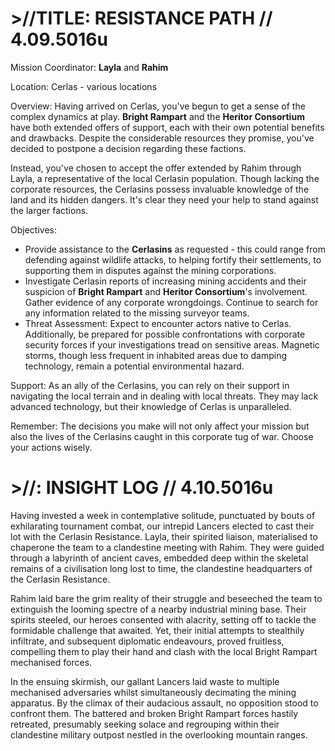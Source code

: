 # >//TITLE: RESISTANCE PATH // 4.09.5016u
Mission Coordinator: **Layla** and **Rahim**

Location: Cerlas - various locations

Overview:
Having arrived on Cerlas, you've begun to get a sense of the complex dynamics at play. **Bright Rampart** and the **Heritor Consortium** have both extended offers of support, each with their own potential benefits and drawbacks. Despite the considerable resources they promise, you've decided to postpone a decision regarding these factions.

Instead, you've chosen to accept the offer extended by Rahim through Layla, a representative of the local Cerlasin population. Though lacking the corporate resources, the Cerlasins possess invaluable knowledge of the land and its hidden dangers. It's clear they need your help to stand against the larger factions.

Objectives:
- Provide assistance to the **Cerlasins** as requested - this could range from defending against wildlife attacks, to helping fortify their settlements, to supporting them in disputes against the mining corporations.
- Investigate Cerlasin reports of increasing mining accidents and their suspicion of **Bright Rampart** and **Heritor Consortium**'s involvement. Gather evidence of any corporate wrongdoings. Continue to search for any information related to the missing surveyor teams.
- Threat Assessment:
Expect to encounter actors native to Cerlas. Additionally, be prepared for possible confrontations with corporate security forces if your investigations tread on sensitive areas. Magnetic storms, though less frequent in inhabited areas due to damping technology, remain a potential environmental hazard.

Support:
As an ally of the Cerlasins, you can rely on their support in navigating the local terrain and in dealing with local threats. They may lack advanced technology, but their knowledge of Cerlas is unparalleled.

Remember: The decisions you make will not only affect your mission but also the lives of the Cerlasins caught in this corporate tug of war. Choose your actions wisely.
# >//: INSIGHT LOG // 4.10.5016u
Having invested a week in contemplative solitude, punctuated by bouts of exhilarating tournament combat, our intrepid Lancers elected to cast their lot with the Cerlasin Resistance. Layla, their spirited liaison, materialised to chaperone the team to a clandestine meeting with Rahim. They were guided through a labyrinth of ancient caves, embedded deep within the skeletal remains of a civilisation long lost to time, the clandestine headquarters of the Cerlasin Resistance.

Rahim laid bare the grim reality of their struggle and beseeched the team to extinguish the looming spectre of a nearby industrial mining base. Their spirits steeled, our heroes consented with alacrity, setting off to tackle the formidable challenge that awaited. Yet, their initial attempts to stealthily infiltrate, and subsequent diplomatic endeavours, proved fruitless, compelling them to play their hand and clash with the local Bright Rampart mechanised forces.

In the ensuing skirmish, our gallant Lancers laid waste to multiple mechanised adversaries whilst simultaneously decimating the mining apparatus. By the climax of their audacious assault, no opposition stood to confront them. The battered and broken Bright Rampart forces hastily retreated, presumably seeking solace and regrouping within their clandestine military outpost nestled in the overlooking mountain ranges.

